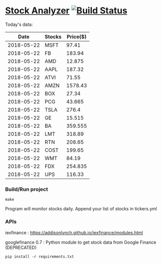 # [Stock Analyzer](https://ogoyal.github.io/StockAnalyzer/) [![Build Status](https://travis-ci.org/ogoyal/StockAnalyzer.svg?branch=master)](https://travis-ci.org/ogoyal/StockAnalyzer)

Today's data:

| Date| Stocks| Price($) | 
| --- | --- | ---  | 
| 2018-05-22| MSFT| 97.41 | 
| 2018-05-22| FB| 183.94 | 
| 2018-05-22| AMD| 12.875 | 
| 2018-05-22| AAPL| 187.32 | 
| 2018-05-22| ATVI| 71.55 | 
| 2018-05-22| AMZN| 1578.43 | 
| 2018-05-22| BOX| 27.34 | 
| 2018-05-22| PCG| 43.665 | 
| 2018-05-22| TSLA| 276.4 | 
| 2018-05-22| GE| 15.515 | 
| 2018-05-22| BA| 359.555 | 
| 2018-05-22| LMT| 318.89 | 
| 2018-05-22| RTN| 208.65 | 
| 2018-05-22| COST| 199.65 | 
| 2018-05-22| WMT| 84.19 | 
| 2018-05-22| FDX| 254.835 | 
| 2018-05-22| UPS| 116.33 | 

### Build/Run project

```
make
```

Program will monitor stocks daily. Append your list of stocks in tickers.yml

### APIs
iexfinance : https://addisonlynch.github.io/iexfinance/modules.html

googlefinance 0.7 : Python module to get stock data from Google Finance (DEPRECATED)

```
pip install -r requirements.txt
```
